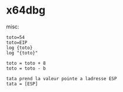 # x64dbg

misc:

```
toto=54
toto=EIP
log {toto}
log "{toto}"

toto = toto + 8
toto = toto - b

tata prend la valeur pointe a ladresse ESP
tata = [ESP]
```